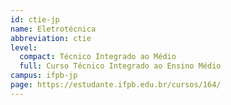 ```yaml
---
id: ctie-jp
name: Eletrotécnica
abbreviation: ctie
level:
  compact: Técnico Integrado ao Médio
  full: Curso Técnico Integrado ao Ensino Médio
campus: ifpb-jp
page: https://estudante.ifpb.edu.br/cursos/164/
---
```

